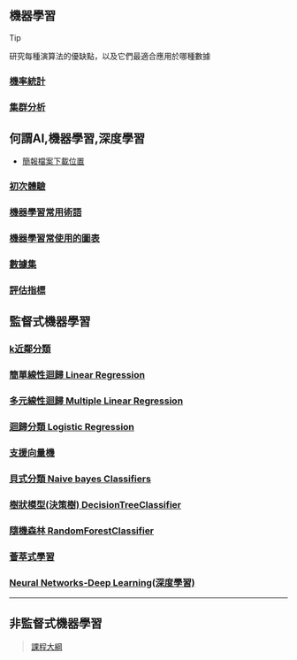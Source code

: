 ## 機器學習
> [!TIP]
> 研究每種演算法的優缺點，以及它們最適合應用於哪種數據

### [機率統計](./機率統計)
### [集群分析](./集群分析)

## 何謂AI,機器學習,深度學習

- [簡報檔案下載位置](./簡報圖片)

### [初次體驗](./基本package/README.ipynb)

### [機器學習常用術語](./名詞解釋)

### [機器學習常使用的圖表](./機器學習常使用的圖表)

### [數據集](./使用數據)

### [評估指標](./評估指標)

## 監督式機器學習

### [k近鄰分類](./k近鄰分類)

### [簡單線性迴歸 Linear Regression](./簡單線性迴歸)

### [多元線性迴歸 Multiple Linear Regression](./多元線性迴歸)

### [迴歸分類 Logistic Regression](./邏輯迴歸)

### [支援向量機](./支援向量機)

### [貝式分類 Naive bayes Classifiers](./貝氏分類)

### [樹狀模型(決策樹) DecisionTreeClassifier](./樹狀模型)

### [隨機森林 RandomForestClassifier](./隨機森林)

### [薈萃式學習](./薈萃式學習)

### [Neural Networks-Deep Learning(深度學習)](./深度學習/README6.ipynb)

---

## 非監督式機器學習


> [課程大綱](./法務部機器學習)